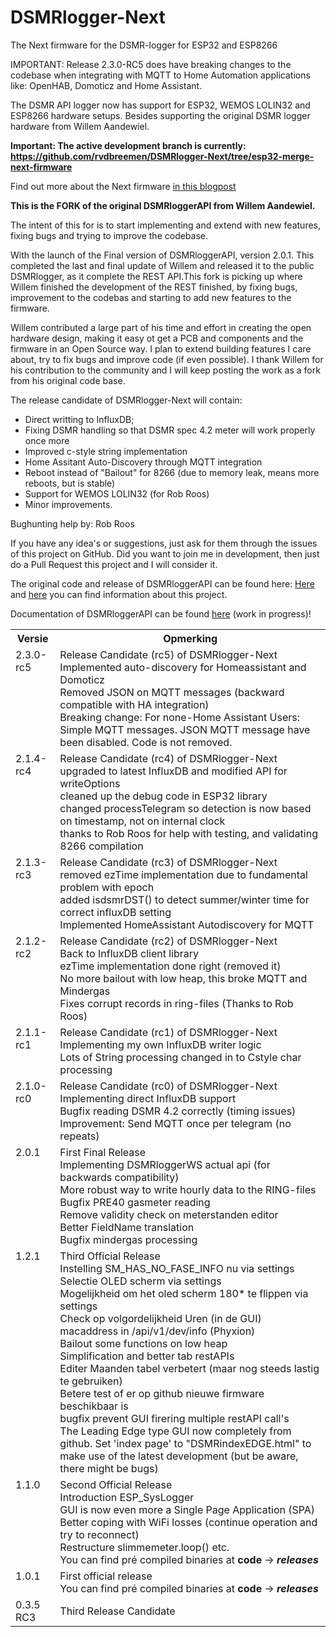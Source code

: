 # DSMRlogger-Next
The Next firmware for the DSMR-logger for ESP32 and ESP8266

IMPORTANT: Release 2.3.0-RC5 does have breaking changes to the codebase when integrating with MQTT to Home Automation applications like: OpenHAB, Domoticz and Home Assistant.

The DSMR API logger now has support for ESP32, WEMOS LOLIN32 and ESP8266 hardware setups. Besides supporting the original DSMR logger hardware from Willem Aandewiel. 

**Important: The active development branch is currently:  
https://github.com/rvdbreemen/DSMRlogger-Next/tree/esp32-merge-next-firmware**

Find out more about the Next firmware [in this blogpost](https://willem.aandewiel.nl/index.php/2020/07/22/dsmr-logger-schrijft-nu-rechtstreeks-in-influxdb-grafana/)

**This is the FORK of the original DSMRloggerAPI from Willem Aandewiel.** 

The intent of this for is to start implementing and extend with new features, fixing bugs and trying to improve the codebase.

With the launch of the Final version of DSMRloggerAPI, version 2.0.1. This completed the last and final update of Willem and released it to the public DSMRlogger, as it complete the REST API.This fork is picking up where Willem finished the development of the REST finished, by fixing bugs, improvement to the codebas and starting to add new features to the firmware.

Willem contributed a large part of his time and effort in creating the open hardware design, making it easy ot get a PCB and components and the firmware in an Open Source way. I plan to extend building features I care about, try to fix bugs and improve code (if even possible). I thank Willem for his contribution to the community and I will keep posting the work as a fork from his original code base. 

The release candidate of DSMRlogger-Next will contain:
- Direct writting to InfluxDB;
- Fixing DSMR handling so that DSMR spec 4.2 meter will work properly once more
- Improved c-style string implementation
- Home Assitant Auto-Discovery through MQTT integration
- Reboot instead of "Bailout" for 8266 (due to memory leak, means more reboots, but is stable)
- Support for WEMOS LOLIN32 (for Rob Roos)
- Minor improvements.

Bughunting help by: Rob Roos

If you have any idea's or suggestions, just ask for them through the issues of this project on GitHub. Did you want to join me in development, then just do a Pull Request this project and I will consider it.

The original code and release of DSMRloggerAPI can be found here:
[Here](https://willem.aandewiel.nl/index.php/2019/04/09/dsmr-logger-v4-slimme-meter-uitlezer/) and
[here](https://willem.aandewiel.nl/index.php/2020/02/28/restapis-zijn-hip-nieuwe-firmware-voor-de-dsmr-logger/)
you can find information about this project.

Documentation of DSMRloggerAPI can be found [here](https://mrwheel-docs.gitbook.io/dsmrloggerapi/) (work in progress)!

<table>
<tr><th>Versie</th><th>Opmerking</th></tr>
<tr>
   <td valign="top">2.3.0-rc5</td>
   <td>Release Candidate (rc5) of DSMRlogger-Next
   <br>Implemented auto-discovery for Homeassistant and Domoticz
   <br>Removed JSON on MQTT messages (backward compatible with HA integration)
   <br>Breaking change: For none-Home Assistant Users: Simple MQTT messages. JSON MQTT message have been disabled. Code is not removed.
</td>
</tr>
<tr>
   <td valign="top">2.1.4-rc4</td>
   <td>Release Candidate (rc4) of DSMRlogger-Next
   <br>upgraded to latest InfluxDB and modified API for writeOptions
   <br>cleaned up the debug code in ESP32 library
   <br>changed processTelegram so detection is now based on timestamp, not on internal clock
   <br>thanks to Rob Roos for help with testing, and validating 8266 compilation
   </td>
</tr>
<tr>
   <td valign="top">2.1.3-rc3</td>
   <td>Release Candidate (rc3) of DSMRlogger-Next
   <br>removed ezTime implementation due to fundamental problem with epoch
   <br>added isdsmrDST() to detect summer/winter time for correct influxDB setting
   <br>Implemented HomeAssistant Autodiscovery for MQTT
   </td>
</tr>
<tr>
   <td valign="top">2.1.2-rc2</td>
   <td>Release Candidate (rc2) of DSMRlogger-Next
   <br>Back to InfluxDB client library
   <br>ezTime implementation done right (removed it)
   <br>No more bailout with low heap, this broke MQTT and Mindergas
   <br>Fixes corrupt records in ring-files (Thanks to Rob Roos)
   </td>
</tr>
<tr>
   <td valign="top">2.1.1-rc1</td>
   <td>Release Candidate (rc1) of DSMRlogger-Next
   <br>Implementing my own InfluxDB writer logic 
   <br>Lots of String processing changed in to Cstyle char processing
   </td>
</tr>
<tr>
   <td valign="top">2.1.0-rc0</td>
   <td>Release Candidate (rc0) of DSMRlogger-Next
   <br>Implementing direct InfluxDB support 
   <br>Bugfix reading DSMR 4.2 correctly (timing issues) 
   <br>Improvement: Send MQTT once per telegram (no repeats)
   </td>
</tr>
<tr>
   <td valign="top">2.0.1</td>
   <td>First Final Release
   <br>Implementing DSMRloggerWS actual api (for backwards compatibility)
   <br>More robust way to write hourly data to the RING-files
   <br>Bugfix PRE40 gasmeter reading
   <br>Remove validity check on meterstanden editor
   <br>Better FieldName translation
   <br>Bugfix mindergas processing
   </td>
</tr>
<tr>
   <td valign="top">1.2.1</td>
   <td>Third Official Release
      <br>Instelling SM_HAS_NO_FASE_INFO nu via settings
      <br>Selectie OLED scherm via settings
      <br>Mogelijkheid om het oled scherm 180* te flippen via settings
      <br>Check op volgordelijkheid Uren (in de GUI)
      <br>macaddress in /api/v1/dev/info (Phyxion)
      <br>Bailout some functions on low heap
      <br>Simplification and better tab restAPIs
      <br>Editer Maanden tabel verbetert  (maar nog steeds lastig te gebruiken)
      <br>Betere test of er op github nieuwe firmware beschikbaar is
      <br>bugfix prevent GUI firering multiple restAPI call's
      <br>The Leading Edge type GUI now completely from github. Set
      'index page' to "DSMRindexEDGE.html" to make use of
      the latest development (but be aware, there might be bugs)
   </td>
</tr>
<tr>
   <td valign="top">1.1.0</td>
   <td>Second Official Release
      <br>Introduction ESP_SysLogger
      <br>GUI is now even more a Single Page Application (SPA)
      <br>Better coping with WiFi losses (continue operation and try to reconnect)
      <br>Restructure slimmemeter.loop() etc.
      <br>You can find pré compiled binaries at <b>code</b> -> <b><i>releases</i></b>
   </td>
</tr>
<tr>
   <td valign="top">1.0.1</td>
   <td>First official release
      <br>You can find pré compiled binaries at <b>code</b> -> <b><i>releases</i></b>
   </td>
</tr>
<tr>
   <td valign="top">0.3.5 RC3</td>
   <td>Third Release Candidate
   </td>
</tr>
</table>
